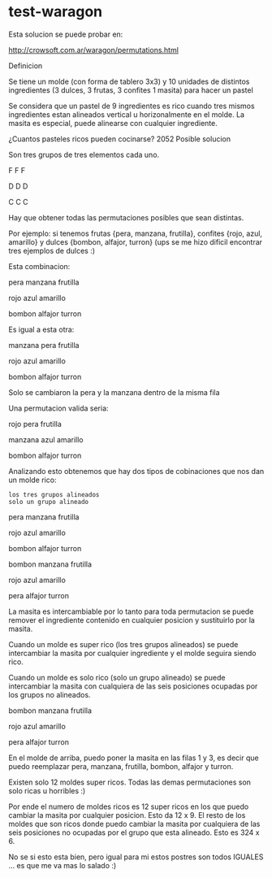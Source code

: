 test-waragon
============

Esta solucion se puede probar en:

http://crowsoft.com.ar/waragon/permutations.html

Definicion

Se tiene un molde (con forma de tablero 3x3) y 10 unidades de distintos ingredientes (3 dulces, 3 frutas, 3 confites 1 masita) para hacer un pastel

Se considera que un pastel de 9 ingredientes es rico cuando tres mismos ingredientes estan alineados vertical u horizonalmente en el molde. La masita es especial, puede alinearse con cualquier ingrediente.

¿Cuantos pasteles ricos pueden cocinarse?
2052
Posible solucion

Son tres grupos de tres elementos cada uno.

F	F	F

D	D	D

C	C	C

Hay que obtener todas las permutaciones posibles que sean distintas.

Por ejemplo: si tenemos frutas {pera, manzana, frutilla}, confites {rojo, azul, amarillo} y dulces {bombon, alfajor, turron} (ups se me hizo dificil encontrar tres ejemplos de dulces :)

Esta combinacion:

pera	manzana	frutilla

rojo	azul	amarillo

bombon	alfajor	turron

Es igual a esta otra:

manzana	pera	frutilla

rojo	azul	amarillo

bombon	alfajor	turron

Solo se cambiaron la pera y la manzana dentro de la misma fila

Una permutacion valida seria:

rojo	pera	frutilla

manzana	azul	amarillo

bombon	alfajor	turron

Analizando esto obtenemos que hay dos tipos de cobinaciones que nos dan un molde rico:

    los tres grupos alineados
    solo un grupo alineado

    
pera	manzana	frutilla

rojo	azul	amarillo

bombon	alfajor	turron


bombon	manzana	frutilla

rojo	azul	amarillo

pera	alfajor	turron

La masita es intercambiable por lo tanto para toda permutacion se puede remover el ingrediente contenido en cualquier posicion y sustituirlo por la masita.

Cuando un molde es super rico (los tres grupos alineados) se puede intercambiar la masita por cualquier ingrediente y el molde seguira siendo rico.

Cuando un molde es solo rico (solo un grupo alineado) se puede intercambiar la masita con cualquiera de las seis posiciones ocupadas por los grupos no alineados.

bombon	manzana	frutilla

rojo	azul	amarillo

pera	alfajor	turron

En el molde de arriba, puedo poner la masita en las filas 1 y 3, es decir que puedo reemplazar pera, manzana, frutilla, bombon, alfajor y turron.

Existen solo 12 moldes super ricos. Todas las demas permutaciones son solo ricas u horribles :)

Por ende el numero de moldes ricos es 12 super ricos en los que puedo cambiar la masita por cualquier posicion. Esto da 12 x 9. El resto de los moldes que son ricos donde puedo cambiar la masita por cualquiera de las seis posiciones no ocupadas por el grupo que esta alineado. Esto es 324 x 6.

No se si esto esta bien, pero igual para mi estos postres son todos IGUALES ... es que me va mas lo salado :)
